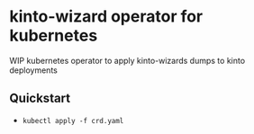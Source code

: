 # kinto-wizard operator for kubernetes

WIP kubernetes operator to apply kinto-wizards dumps to kinto deployments

## Quickstart

- `kubectl apply -f crd.yaml`
